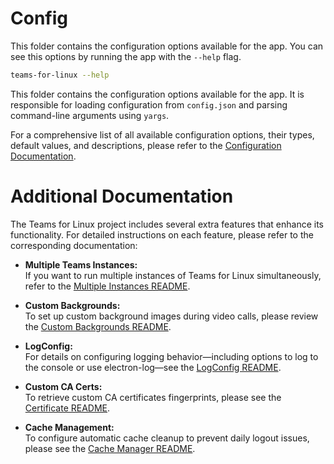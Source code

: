 # Config

This folder contains the configuration options available for the app. You can
see this options by running the app with the `--help` flag.

```bash
teams-for-linux --help
```

This folder contains the configuration options available for the app. It is responsible for loading configuration from `config.json` and parsing command-line arguments using `yargs`.

For a comprehensive list of all available configuration options, their types, default values, and descriptions, please refer to the [Configuration Documentation](../../docs/configuration.md).

# Additional Documentation

The Teams for Linux project includes several extra features that enhance its
functionality. For detailed instructions on each feature, please refer to the
corresponding documentation:

- **Multiple Teams Instances:**  
  If you want to run multiple instances of Teams for Linux simultaneously, refer
  to the [Multiple Instances README](MULTIPLE_INSTANCES.md).

- **Custom Backgrounds:**  
  To set up custom background images during video calls, please review the
  [Custom Backgrounds README](../customBackground/README.md).

- **LogConfig:**  
  For details on configuring logging behavior—including options to log to the
  console or use electron-log—see the [LogConfig README](LOG_CONFIG.md).

- **Custom CA Certs:**  
  To retrieve custom CA certificates fingerprints, please see the
  [Certificate README](../certificate/README.md).

- **Cache Management:**  
  To configure automatic cache cleanup to prevent daily logout issues, please see the
  [Cache Manager README](../cacheManager/README.md).
